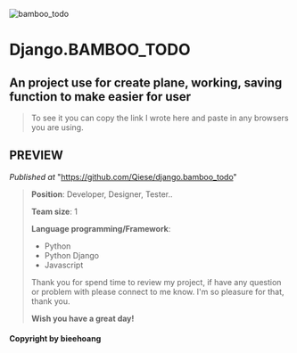 ![bamboo_todo](https://user-images.githubusercontent.com/99249759/197257541-399f981d-94f9-4507-924e-b1168b123e4e.png)
>
# Django.BAMBOO_TODO
## An project use for create plane, working, saving function to make easier for user
> To see it you can copy the link I wrote here and paste in any browsers you are using.
## PREVIEW
_Published at_ "https://github.com/Qiese/django.bamboo_todo"
>
>**Position**: Developer, Designer, Tester..
>
>**Team size**: 1
>
>**Language programming/Framework**:
> - Python
> - Python Django
> - Javascript
>
> Thank you for spend time to review my project, if have any question or problem with please connect to me know. I'm so pleasure for that, thank you.
>
>**Wish you have a great day!**
#### Copyright by **bieehoang**
